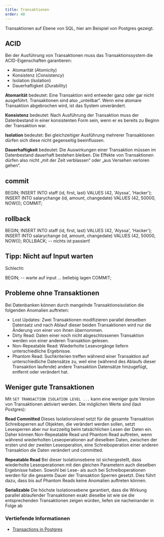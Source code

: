 ```yaml
---
title: Transaktionen
order: 40
---
```


Transaktionen auf Ebene von SQL, hier am Beispiel von Postgres gezeigt.


## ACID

Bei der Ausführung von Transaktionen muss das Transaktionssystem die ACID-Eigenschaften garantieren:

* Atomarität (*A*tomicity)
* Konsistenz (*C*onsistency) 
* Isolation (*I*solation)
* Dauerhaftigkeit (*D*urability) 

**Atomarität** bedeutet: Eine Transaktion wird entweder ganz oder gar nicht ausgeführt. 
Transaktionen sind also „unteilbar“. Wenn eine atomare Transaktion abgebrochen wird, ist das System unverändert.

**Konsistenz** bedeutet:
Nach Ausführung der Transaktion muss der Datenbestand in einer konsistenten Form sein, 
wenn er es bereits zu Beginn der Transaktion war.

**Isolation** bedeutet: Bei gleichzeitiger Ausführung mehrerer 
Transaktionen dürfen sich diese nicht gegenseitig beeinflussen.

**Dauerhaftigkeit** bedeutet:
Die Auswirkungen einer Transaktion müssen im Datenbestand dauerhaft bestehen bleiben.  Die Effekte von Transaktionen dürfen also nicht „mit der Zeit verblassen“ oder „aus Versehen verloren gehen“. 


## commit

<sql caption="Beispiel für eine Transaktion in POSTGRES, die zwei Einfüge-Operationen zusammenfasst">
BEGIN;
INSERT INTO staff (id, first, last) 
  VALUES (42, 'Alyssa', 'Hacker');
INSERT INTO salarychange (id, amount, changedate) 
  VALUES (42, 50000, NOW());
COMMIT;
</sql>

## rollback

<sql caption="Beispiel für eine Transaktion in Postgres, die zurück-gerollt wird">
BEGIN;
INSERT INTO staff (id, first, last) 
  VALUES (42, 'Alyssa', 'Hacker');
INSERT INTO salarychange (id, amount, changedate) 
  VALUES (42, 50000, NOW());
ROLLBACK;
-- nichts ist passiert!
</sql>



## Tipp: Nicht auf Input warten

Schlecht: 

<sql>
BEGIN;
-- warte auf input ... beliebig lagen
COMMIT;
</sql>

## Probleme ohne Transaktionen

Bei Datenbanken können durch mangelnde Transaktionsisolation 
die folgenden Anomalien auftreten:

* Lost Updates: Zwei Transaktionen modifizieren parallel denselben Datensatz und nach Ablauf dieser beiden Transaktionen wird nur die Änderung von einer von ihnen übernommen.
* Dirty Read: Daten einer noch nicht abgeschlossenen Transaktion werden von einer anderen Transaktion gelesen.
* Non-Repeatable Read: Wiederholte Lesevorgänge liefern unterschiedliche Ergebnisse.
* Phantom Read: Suchkriterien treffen während einer Transaktion auf unterschiedliche Datensätze zu, weil eine (während des Ablaufs dieser Transaktion laufende) andere Transaktion Datensätze hinzugefügt, entfernt oder verändert hat.

## Weniger gute Transaktionen

Mit `SET TRANSACTION ISOLATION LEVEL ...` kann eine weniger gute
Version von Transaktionen  aktiviert werden.  Die möglichen
Werte sind (laut Postgres):


**Read Committed** Dieses Isolationslevel setzt für die gesamte Transaktion Schreibsperren auf Objekten, die verändert werden sollen, setzt Lesesperren aber nur kurzzeitig beim tatsächlichen Lesen der Daten ein. Daher können Non-Repeatable Read und Phantom Read auftreten, wenn während wiederholten Leseoperationen auf dieselben Daten, zwischen der ersten und der zweiten Leseoperation, eine Schreiboperation einer anderen Transaktion die Daten verändert und committed.

**Repeatable Read** Bei dieser Isolationsebene ist sichergestellt, dass wiederholte Leseoperationen mit den gleichen Parametern auch dieselben Ergebnisse haben. Sowohl bei Lese- als auch bei Schreiboperationen werden für die gesamte Dauer der Transaktion Sperren gesetzt. Dies führt dazu, dass bis auf Phantom Reads keine Anomalien auftreten können.

**Serializable** Die höchste Isolationsebene garantiert, dass die Wirkung parallel ablaufender Transaktionen exakt dieselbe ist wie sie die entsprechenden Transaktionen zeigen würden, liefen sie nacheinander in Folge ab


### Vertiefende Informationen

  * [Transactions in Postgres](http://www.postgresql.org/docs/current/static/transaction-iso.html)
 

